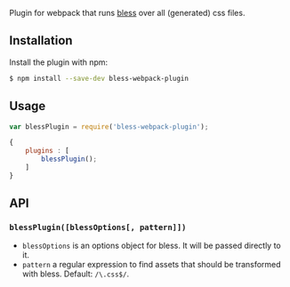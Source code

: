 Plugin for webpack that runs [bless](http://blesscss.com/) over all (generated) css files.

## Installation

Install the plugin with npm:

```bash
$ npm install --save-dev bless-webpack-plugin
```

## Usage
```javascript
var blessPlugin = require('bless-webpack-plugin');

{
	plugins : [
		blessPlugin();
	]
}
```

## API
### `blessPlugin([blessOptions[, pattern]])`

- `blessOptions` is an options object for bless. It will be passed directly to it.
- `pattern` a regular expression to find assets that should be transformed with bless. Default: `/\.css$/`.



